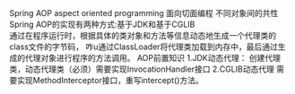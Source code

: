 Spring AOP  aspect oriented programming
面向切面编程  不同对象间的共性
Spring AOP的实现有两种方式:基于JDK和基于CGLIB   
    通过在程序运行时，根据具体的类对象和方法等信息动态地生成一个代理类的class文件的字节码，
咋u通过ClassLoader将代理类加载到内存中，最后通过生成的代理对象进行程序的方法调用。
AOP前置知识
    1.JDK动态代理：
        创建代理类，动态代理类（必须）需要实现InvocationHandler接口
    2.CGLIB动态代理
        需要实现MethodInterceptor接口，重写intercept()方法。          